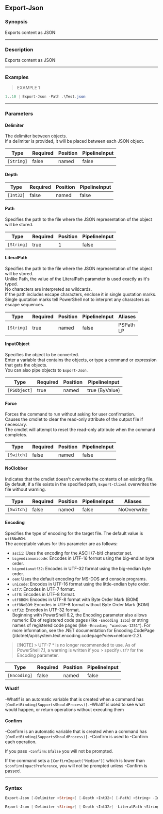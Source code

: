 Export-Json
-----------

### Synopsis
Exports content as JSON

---

### Description

Exports content as JSON

---

### Examples
> EXAMPLE 1

```PowerShell
1..10 | Export-Json -Path .\Test.json
```

---

### Parameters
#### **Delimiter**
The delimiter between objects.    
If a delimiter is provided, it will be placed between each JSON object.

|Type      |Required|Position|PipelineInput|
|----------|--------|--------|-------------|
|`[String]`|false   |named   |false        |

#### **Depth**

|Type     |Required|Position|PipelineInput|
|---------|--------|--------|-------------|
|`[Int32]`|false   |named   |false        |

#### **Path**
Specifies the path to the file where the JSON representation of the object will be stored.

|Type      |Required|Position|PipelineInput|
|----------|--------|--------|-------------|
|`[String]`|true    |1       |false        |

#### **LiteralPath**
Specifies the path to the file where the JSON representation of the object will be stored.    
Unlike Path, the value of the LiteralPath parameter is used exactly as it's typed.    
No characters are interpreted as wildcards.    
If the path includes escape characters, enclose it in single quotation marks.    
Single quotation marks tell PowerShell not to interpret any characters as escape sequences.

|Type      |Required|Position|PipelineInput|Aliases      |
|----------|--------|--------|-------------|-------------|
|`[String]`|true    |named   |false        |PSPath<br/>LP|

#### **InputObject**
Specifies the object to be converted.    
Enter a variable that contains the objects, or type a command or expression that gets the objects.    
You can also pipe objects to `Export-Json`.

|Type        |Required|Position|PipelineInput |
|------------|--------|--------|--------------|
|`[PSObject]`|true    |named   |true (ByValue)|

#### **Force**
Forces the command to run without asking for user confirmation.    
Causes the cmdlet to clear the read-only attribute of the output file if necessary.    
The cmdlet will attempt to reset the read-only attribute when the command completes.

|Type      |Required|Position|PipelineInput|
|----------|--------|--------|-------------|
|`[Switch]`|false   |named   |false        |

#### **NoClobber**
Indicates that the cmdlet doesn't overwrite the contents of an existing file.    
By default, if a file exists in the specified path, `Export-Clixml` overwrites the file without warning.

|Type      |Required|Position|PipelineInput|Aliases    |
|----------|--------|--------|-------------|-----------|
|`[Switch]`|false   |named   |false        |NoOverwrite|

#### **Encoding**
Specifies the type of encoding for the target file. The default value is `utf8NoBOM`.    
The acceptable values for this parameter are as follows:    
* `ascii`: Uses the encoding for the ASCII (7-bit) character set.    
* `bigendianunicode`: Encodes in UTF-16 format using the big-endian byte order.    
* `bigendianutf32`: Encodes in UTF-32 format using the big-endian byte order.    
* `oem`: Uses the default encoding for MS-DOS and console programs.    
* `unicode`: Encodes in UTF-16 format using the little-endian byte order.    
* `utf7`: Encodes in UTF-7 format.    
* `utf8`: Encodes in UTF-8 format.    
* `utf8BOM`: Encodes in UTF-8 format with Byte Order Mark (BOM)    
* `utf8NoBOM`: Encodes in UTF-8 format without Byte Order Mark (BOM)    
* `utf32`: Encodes in UTF-32 format.    
Beginning with PowerShell 6.2, the Encoding parameter also allows numeric IDs of registered code pages (like `-Encoding 1251`) or string names of registered code pages (like `-Encoding "windows-1251"`). For more information, see the .NET documentation for Encoding.CodePage (/dotnet/api/system.text.encoding.codepage?view=netcore-2.2).    
> [!NOTE] > UTF-7 * is no longer recommended to use. As of PowerShell 7.1, a warning is written if you > specify `utf7` for the Encoding parameter.

|Type        |Required|Position|PipelineInput|
|------------|--------|--------|-------------|
|`[Encoding]`|false   |named   |false        |

#### **WhatIf**
-WhatIf is an automatic variable that is created when a command has ```[CmdletBinding(SupportsShouldProcess)]```.
-WhatIf is used to see what would happen, or return operations without executing them
#### **Confirm**
-Confirm is an automatic variable that is created when a command has ```[CmdletBinding(SupportsShouldProcess)]```.
-Confirm is used to -Confirm each operation.

If you pass ```-Confirm:$false``` you will not be prompted.

If the command sets a ```[ConfirmImpact("Medium")]``` which is lower than ```$confirmImpactPreference```, you will not be prompted unless -Confirm is passed.

---

### Syntax
```PowerShell
Export-Json [-Delimiter <String>] [-Depth <Int32>] [-Path] <String> -InputObject <PSObject> [-Force] [-NoClobber] [-Encoding <Encoding>] [-WhatIf] [-Confirm] [<CommonParameters>]
```
```PowerShell
Export-Json [-Delimiter <String>] [-Depth <Int32>] -LiteralPath <String> -InputObject <PSObject> [-Force] [-NoClobber] [-Encoding <Encoding>] [-WhatIf] [-Confirm] [<CommonParameters>]
```
